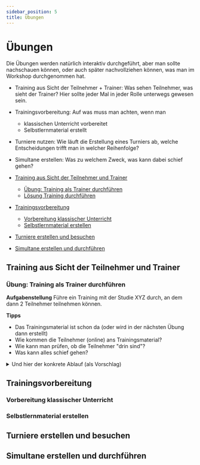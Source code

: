 ```yaml
---
sidebar_position: 5
title: Übungen
---
```

# Übungen

Die Übungen werden natürlich interaktiv durchgeführt, aber man sollte nachschauen können, oder auch später nachvollziehen können, was man im Workshop durchgenommen hat.

* Training aus Sicht der Teilnehmer + Trainer: Was sehen Teilnehmer, was sieht der Trainer? Hier sollte jeder Mal in jeder Rolle unterwegs gewesen sein.
* Trainingsvorbereitung: Auf was muss man achten, wenn man
  * klassischen Unterricht vorbereitet
  * Selbstlernmaterial erstellt
* Turniere nutzen: Wie läuft die Erstellung eines Turniers ab, welche Entscheidungen trifft man in welcher Reihenfolge?
* Simultane erstellen: Was zu welchem Zweck, was kann dabei schief gehen?

* [Training aus Sicht der Teilnehmer und Trainer](#training-aus-sicht-der-teilnehmer-und-trainer)
  * [Übung: Training als Trainer durchführen](#übung-training-als-trainer-durchführen)
  * [Lösung Training durchführen](#lösung-training-durchführen)
* [Trainingsvorbereitung](#trainingsvorbereitung)
  * [Vorbereitung klassischer Unterricht](#vorbereitung-klassischer-unterricht)
  * [Selbstlernmaterial erstellen](#selbstlernmaterial-erstellen)
* [Turniere erstellen und besuchen](#turniere-erstellen-und-besuchen)
* [Simultane erstellen und durchführen](#simultane-erstellen-und-durchführen)

## Training aus Sicht der Teilnehmer und Trainer

### Übung: Training als Trainer durchführen

**Aufgabenstellung** Führe ein Training mit der Studie XYZ durch, an dem dann 2 Teilnehmer teilnehmen können.

**Tipps** 
* Das Trainingsmaterial ist schon da (oder wird in der nächsten Übung dann erstellt)
* Wie kommen die Teilnehmer (online) ans Trainingsmaterial?
* Wie kann man prüfen, ob die Teilnehmer "drin sind"?
* Was kann alles schief gehen?

<details>
  <summary>Und hier der konkrete Ablauf (als Vorschlag)</summary>
  
  ### Lösung Training durchführen
  1. Zuerst muss man die Studie haben als URL: entweder die Studie selbst, oder das Kapitel: Lernen > Studien > Meine Studien > Studie anwählen ==> URL im Browser; Kapitel: Kapitel auswählen > Teilen und Exportieren > URL des aktuellen Kapitels.
  2. Einfügen der URL in den Textkanal, den man für das Training verwenden möchte.
  3. Den Teilnehmern auch sagen, dass die URL nun verfügbar ist.
  4. Sobald die Teilnehmer auf die URL klicken, landen sie in der Studie / dem Kapitel.
  5. Man sieht die konkreten Teilnehmer, die dabei sind.
  6. Zur Sicherheit machen wir gerne noch einen Check, ob auch die Verbindung funktioniert: Pfeile malen, einen Zug ausführen und zurücknehmen, die Schüler sagen dann, was gerade passiert.

Es kann dazu kommen, dass die Teilnehmer selbst aktiv in der Studie sind, und dann plötzlich nicht mehr synchron sind. Dann taucht in roter Knopf auf, den kann man drücken, und ist wieder "in sync".
</details>

## Trainingsvorbereitung

### Vorbereitung klassischer Unterricht

### Selbstlernmaterial erstellen

## Turniere erstellen und besuchen

## Simultane erstellen und durchführen